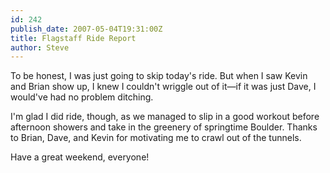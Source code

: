 ```yaml
---
id: 242
publish_date: 2007-05-04T19:31:00Z
title: Flagstaff Ride Report
author: Steve
---
```

To be honest, I was just going to skip today's ride. But when I saw Kevin and Brian show up, I knew I couldn't wriggle out of it—if it was just Dave, I would've had no problem ditching.

I'm glad I did ride, though, as we managed to slip in a good workout before afternoon showers and take in the greenery of springtime Boulder. Thanks to Brian, Dave, and Kevin for motivating me to crawl out of the tunnels.

Have a great weekend, everyone!